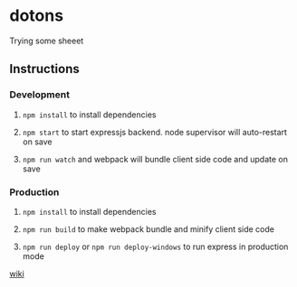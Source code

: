 # dotons
Trying some sheeet

## Instructions

### Development

1. `npm install` to install dependencies

2. `npm start` to start expressjs backend. node supervisor will auto-restart on save

3. `npm run watch` and webpack will bundle client side code and update on save


### Production

1. `npm install` to install dependencies

2. `npm run build` to make webpack bundle and minify client side code

3. `npm run deploy` or `npm run deploy-windows` to run express in production mode


[wiki](https://github.com/sk222sw/dotons/wiki)
